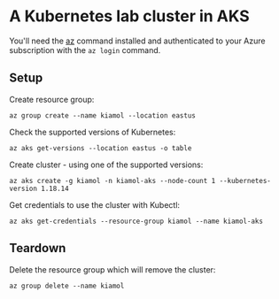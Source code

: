# A Kubernetes lab cluster in AKS

You'll need the [az](https://docs.microsoft.com/en-us/cli/azure/install-azure-cli?view=azure-cli-latest) command installed and authenticated to your Azure subscription with the `az login` command.

## Setup

Create resource group:

```
az group create --name kiamol --location eastus
```

Check the supported versions of Kubernetes:

```
az aks get-versions --location eastus -o table
```

Create cluster - using one of the supported versions:

```
az aks create -g kiamol -n kiamol-aks --node-count 1 --kubernetes-version 1.18.14
```

Get credentials to use the cluster with Kubectl:

```
az aks get-credentials --resource-group kiamol --name kiamol-aks
```

## Teardown

Delete the resource group which will remove the cluster:

```
az group delete --name kiamol 
```
